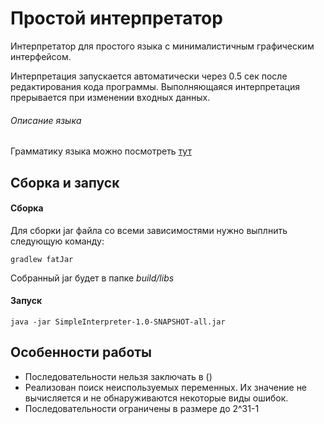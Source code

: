 # Простой интерпретатор
Интерпретатор для простого языка с минималистичным графическим интерфейсом.

Интерпретация запускается автоматически через 0.5 сек после редактирования кода программы.
Выполняющаяся интерпретация прерывается при изменении входных данных.
###### Описание языка
Грамматику языка можно посмотреть [тут](src/main/resources/Simple.g4)  
## Сборка и запуск
#### Сборка
Для сборки jar файла со всеми зависимостями нужно выплнить следующую команду:
```
gradlew fatJar
```
Собранный jar будет в папке *build/libs*
#### Запуск
```
java -jar SimpleInterpreter-1.0-SNAPSHOT-all.jar
```
## Особенности работы
* Последовательности нельзя заключать в ()
* Реализован поиск неиспользуемых переменных. Их значение не вычисляется и не обнаруживаются некоторые виды ошибок.
* Последовательности ограничены в размере до 2^31-1